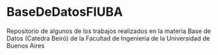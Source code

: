 # BaseDeDatosFIUBA
Repositorio de algunos de los trabajos realizados en la materia Base de Datos (Catedra Beiró) de la Facultad de Ingenieria de la Universidad de Buenos Aires
